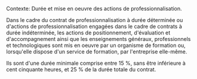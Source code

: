 Contexte: Durée et mise en oeuvre des actions de professionnalisation.

Dans le cadre du contrat de professionnalisation à durée déterminée ou d'actions de professionnalisation engagées dans le cadre de contrats à durée indéterminée, les actions de positionnement, d'évaluation et d'accompagnement ainsi que les enseignements généraux, professionnels et technologiques sont mis en oeuvre par un organisme de formation ou, lorsqu'elle dispose d'un service de formation, par l'entreprise elle-même.

Ils sont d'une durée minimale comprise entre 15 %, sans être inférieure à cent cinquante heures, et 25 % de la durée totale du contrat.